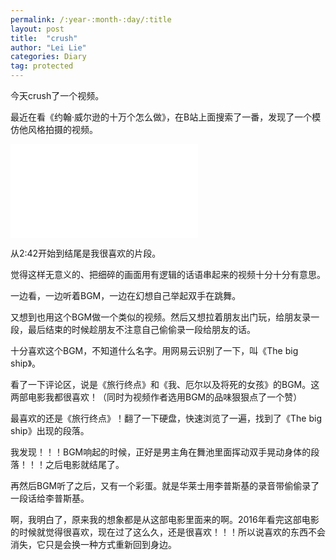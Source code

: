 ```yaml
---
permalink: /:year-:month-:day/:title
layout: post
title:  "crush"
author: "Lei Lie"
categories: Diary
tag: protected
---
```


今天crush了一个视频。

最近在看《约翰·威尔逊的十万个怎么做》，在B站上面搜索了一番，发现了一个模仿他风格拍摄的视频。

<iframe src="//player.bilibili.com/player.html?aid=252999522&bvid=BV1pY41187ru&cid=476088836&page=1" scrolling="no" border="0" frameborder="no" framespacing="0" allowfullscreen="true"> </iframe>

从2:42开始到结尾是我很喜欢的片段。

觉得这样无意义的、把细碎的画面用有逻辑的话语串起来的视频十分十分有意思。

一边看，一边听着BGM，一边在幻想自己举起双手在跳舞。

又想到也用这个BGM做一个类似的视频。然后又想拉着朋友出门玩，给朋友录一段，最后结束的时候趁朋友不注意自己偷偷录一段给朋友的话。

十分喜欢这个BGM，不知道什么名字。用网易云识别了一下，叫《The big ship》。

看了一下评论区，说是《旅行终点》和《我、厄尔以及将死的女孩》的BGM。这两部电影我都很喜欢！（同时为视频作者选用BGM的品味狠狠点了一个赞）

最喜欢的还是《旅行终点》！翻了一下硬盘，快速浏览了一遍，找到了《The big ship》出现的段落。

我发现！！！BGM响起的时候，正好是男主角在舞池里面挥动双手晃动身体的段落！！！之后电影就结尾了。

再然后BGM听了之后，又有一个彩蛋。就是华莱士用李普斯基的录音带偷偷录了一段话给李普斯基。

啊，我明白了，原来我的想象都是从这部电影里面来的啊。2016年看完这部电影的时候就觉得很喜欢，现在过了这么久，还是很喜欢！！！所以说喜欢的东西不会消失，它只是会换一种方式重新回到身边。